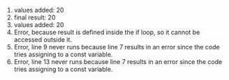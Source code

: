 1. values added: 20
2. final result: 20
3. values added: 20
4. Error, because result is defined inside the if loop, so it cannot be accessed outside it.
5. Error, line 9 never runs because line 7 results in an error since the code tries assigning to a const variable.
6. Error, line 13 never runs because line 7 results in an error since the code tries assigning to a const variable.
 
